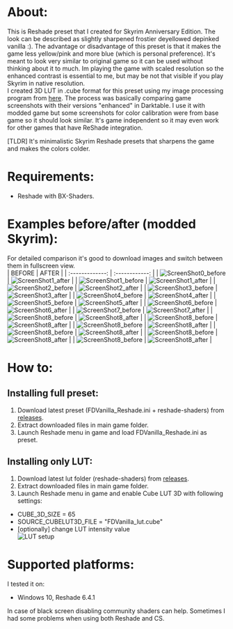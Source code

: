 
# About:  
This is Reshade preset that I created for Skyrim Anniversary Edition. The look can be described as slightly sharpened frostier deyellowed depinked vanilla :). The advantage or disadvantage of this preset is that it makes the game less yellow/pink and more blue (which is personal preference). It's meant to look very similar to original game so it can be used without thinking about it to much. Im playing the game with scaled resolution so the enhanced contrast is essential to me, but may be not that visible if you play Skyrim in native resolution.  
I created 3D LUT in .cube format for this preset using my image processing program from [here](https://github.com/Krzysztof-Bogunia/cherrypk_pixel_stacker.git). The process was basically comparing game screenshots with their versions "enhanced" in Darktable. I use it with modded game but some screenshots for color calibration were from base game so it should look similar. It's game independent so it may even work for other games that have ReShade integration.  

[TLDR] It's minimalistic Skyrim Reshade presets that sharpens the game and makes the colors colder.

# Requirements:
 * Reshade with BX-Shaders.  


# Examples before/after (modded Skyrim):  
For detailed comparison it's good to download images and switch between them in fullscreen view.  
|     BEFORE      |      AFTER     |
| :-------------: | :------------: |
| ![ScreenShot0_before](./resources/0_before.jpg "ScreenShot1_before")  | ![ScreenShot1_after](./resources/0_after.jpg "ScreenShot0_after") |
| ![ScreenShot1_before](./resources/1_before.jpg "ScreenShot1_before")  | ![ScreenShot1_after](./resources/1_after.jpg "ScreenShot1_after") |
| ![ScreenShot2_before](./resources/2_before.jpg "ScreenShot2_before")  | ![ScreenShot2_after](./resources/2_after.jpg "ScreenShot2_after") |
| ![ScreenShot3_before](./resources/3_before.jpg "ScreenShot3_before")  | ![ScreenShot3_after](./resources/3_after.jpg "ScreenShot3_after") |
| ![ScreenShot4_before](./resources/4_before.jpg "ScreenShot4_before")  | ![ScreenShot4_after](./resources/4_after.jpg "ScreenShot4_after") |
| ![ScreenShot5_before](./resources/5_before.jpg "ScreenShot5_before")  | ![ScreenShot5_after](./resources/5_after.jpg "ScreenShot5_after") |
| ![ScreenShot6_before](./resources/6_before.jpg "ScreenShot6_before")  | ![ScreenShot6_after](./resources/6_after.jpg "ScreenShot6_after") |
| ![ScreenShot7_before](./resources/7_before.jpg "ScreenShot7_before")  | ![ScreenShot7_after](./resources/7_after.jpg "ScreenShot7_after") |
| ![ScreenShot8_before](./resources/8_before.jpg "ScreenShot8_before")  | ![ScreenShot8_after](./resources/8_after.jpg "ScreenShot8_after") |
| ![ScreenShot8_before](./resources/9_before.jpg "ScreenShot8_before")  | ![ScreenShot8_after](./resources/9_after.jpg "ScreenShot8_after") |
| ![ScreenShot8_before](./resources/10_before.jpg "ScreenShot8_before")  | ![ScreenShot8_after](./resources/10_after.jpg "ScreenShot8_after") |
| ![ScreenShot8_before](./resources/11_before.jpg "ScreenShot8_before")  | ![ScreenShot8_after](./resources/11_after.jpg "ScreenShot8_after") |
| ![ScreenShot8_before](./resources/12_before.jpg "ScreenShot8_before")  | ![ScreenShot8_after](./resources/12_after.jpg "ScreenShot8_after") |
| ![ScreenShot8_before](./resources/13_before.jpg "ScreenShot8_before")  | ![ScreenShot8_after](./resources/13_after.jpg "ScreenShot8_after") |



# How to:  

## Installing full preset:  
1. Download latest preset (FDVanilla_Reshade.ini + reshade-shaders) from [releases](https://github.com/Krzysztof-Bogunia/FDVanilla_Reshade/releases).  
2. Extract downloaded files in main game folder.  
3. Launch Reshade menu in game and load FDVanilla_Reshade.ini as preset.  

## Installing only LUT:  
   
1. Download latest lut folder (reshade-shaders) from [releases](https://github.com/Krzysztof-Bogunia/FDVanilla_Reshade/releases).  
2. Extract downloaded files in main game folder.  
3. Launch Reshade menu in game and enable Cube LUT 3D with following settings:
 - CUBE_3D_SIZE = 65
 - SOURCE_CUBELUT3D_FILE = "FDVanilla_lut.cube"  
 - [optionally] change LUT intensity value  
![LUT setup](./resources/reshade_lut_settings.jpg "LUT setup")  


# Supported platforms:  
I tested it on:  
* Windows 10, Reshade 6.4.1  
  
In case of black screen disabling community shaders can help. Sometimes I had some problems when using both Reshade and CS.
